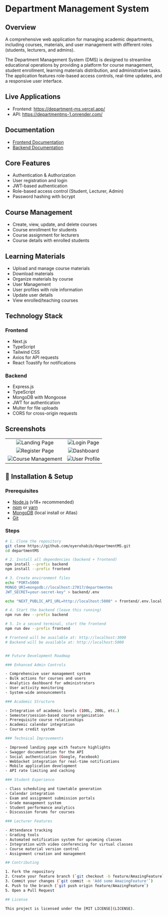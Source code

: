 # Department Management System

## Overview

A comprehensive web application for managing academic departments, including courses, materials, and user management with different roles (students, lecturers, and admins).

The Department Management System (DMS) is designed to streamline educational operations by providing a platform for course management, student enrollment, learning materials distribution, and administrative tasks. The application features role-based access controls, real-time updates, and a responsive user interface.

## Live Applications

- Frontend: <https://department-ms.vercel.app/>
- API: <https://departmentms-1.onrender.com/>

## Documentation

- [Frontend Documentation](https://github.com/oyerohabib/departmentMS/blob/main/frontend/README.md)
- [Backend Documentation](https://github.com/oyerohabib/departmentMS/blob/main/backend/README.md)

## Core Features

- Authentication & Authorization
- User registration and login
- JWT-based authentication
- Role-based access control (Student, Lecturer, Admin)
- Password hashing with bcrypt

## Course Management

- Create, view, update, and delete courses
- Course enrollment for students
- Course assignment for lecturers
- Course details with enrolled students

## Learning Materials

- Upload and manage course materials
- Download materials
- Organize materials by course
- User Management
- User profiles with role information
- Update user details
- View enrolled/teaching courses

## Technology Stack

### Frontend

- Next.js
- TypeScript
- Tailwind CSS
- Axios for API requests
- React Toastify for notifications

### Backend

- Express.js
- TypeScript
- MongoDB with Mongoose
- JWT for authentication
- Multer for file uploads
- CORS for cross-origin requests

## Screenshots

|                                                        |                                                   |
| :----------------------------------------------------: | :-----------------------------------------------: |
|   ![Landing Page](https://i.imgur.com/wdoVJFC.jpeg)    |  ![Login Page](https://i.imgur.com/AKhT6oN.jpeg)  |
|   ![Register Page](https://i.imgur.com/ZOpo4pU.jpeg)   |  ![Dashboard](https://i.imgur.com/d3IZkBU.jpeg)   |
| ![Course Management](https://i.imgur.com/AuH7OyJ.jpeg) | ![User Profile](https://i.imgur.com/lSh6g33.jpeg) |

## 🔧 Installation & Setup

### Prerequisites
- [Node.js](https://nodejs.org/) (v18+ recommended)  
- [npm](https://www.npmjs.com/) or [yarn](https://yarnpkg.com/)  
- [MongoDB](https://www.mongodb.com/) (local install or Atlas)  
- [Git](https://git-scm.com/)  

### Steps

```bash
# 1. Clone the repository
git clone https://github.com/oyerohabib/departmentMS.git
cd departmentMS

# 2. Install all dependencies (backend + frontend)
npm install --prefix backend
npm install --prefix frontend

# 3. Create environment files
echo "PORT=5000
MONGO_URI=mongodb://localhost:27017/departmentms
JWT_SECRET=your-secret-key" > backend/.env

echo "NEXT_PUBLIC_API_URL=http://localhost:5000" > frontend/.env.local

# 4. Start the backend (leave this running)
npm run dev --prefix backend

# 5. In a second terminal, start the frontend
npm run dev --prefix frontend

# Frontend will be available at: http://localhost:3000
# Backend will be available at: http://localhost:5000


## Future Development Roadmap

### Enhanced Admin Controls

- Comprehensive user management system
- Bulk actions for courses and users
- Analytics dashboard for administrators
- User activity monitoring
- System-wide announcements

### Academic Structure

- Integration of academic levels (100L, 200L, etc.)
- Semester/session-based course organization
- Prerequisite course relationships
- Academic calendar integration
- Course credit system

### Technical Improvements

- Improved landing page with feature highlights
- Swagger documentation for the API
- Social authentication (Google, Facebook)
- WebSocket integration for real-time notifications
- Mobile application development
- API rate limiting and caching

### Student Experience

- Class scheduling and timetable generation
- Calendar integration
- Exam and assignment submission portals
- Grade management system
- Student performance analytics
- Discussion forums for courses

### Lecturer Features

- Attendance tracking
- Grading tools
- Automated notification system for upcoming classes
- Integration with video conferencing for virtual classes
- Course material version control
- Assignment creation and management

## Contributing

1. Fork the repository
2. Create your feature branch (`git checkout -b feature/AmazingFeature`)
3. Commit your changes (`git commit -m 'Add some AmazingFeature'`)
4. Push to the branch (`git push origin feature/AmazingFeature`)
5. Open a Pull Request

## License

This project is licensed under the [MIT LICENSE](LICENSE).
